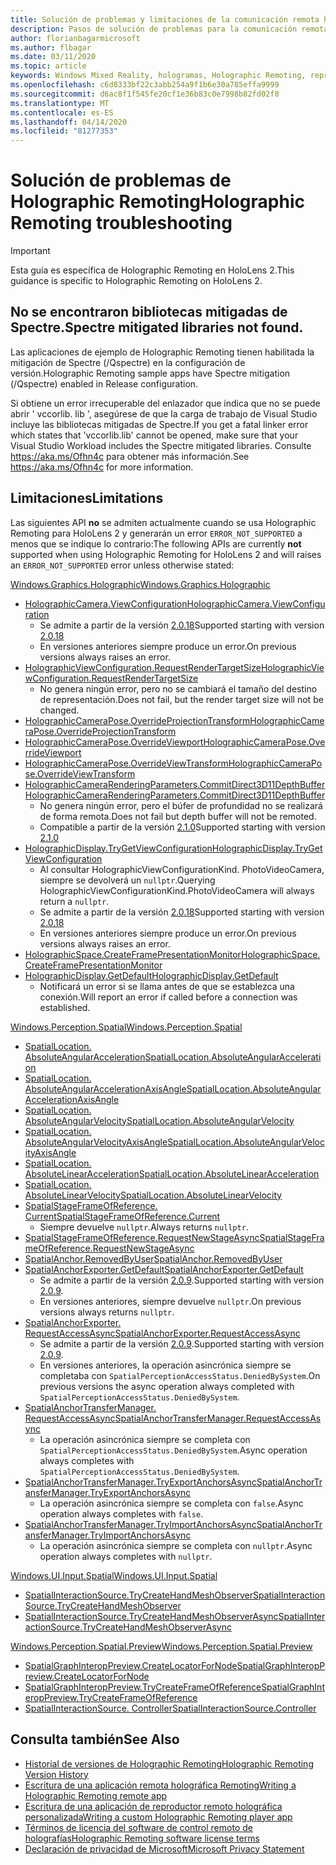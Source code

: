 ```yaml
---
title: Solución de problemas y limitaciones de la comunicación remota holográfica
description: Pasos de solución de problemas para la comunicación remota holográfica en HoloLens 2.
author: florianbagarmicrosoft
ms.author: flbagar
ms.date: 03/11/2020
ms.topic: article
keywords: Windows Mixed Reality, hologramas, Holographic Remoting, representación remota, representación en red, HoloLens, hologramas remotos, solución de problemas, ayuda
ms.openlocfilehash: c6d8333bf22c3abb254a9f1b6e30a785effa9999
ms.sourcegitcommit: d6ac8f1f545fe20cf1e36b83c0e7998b82fd02f8
ms.translationtype: MT
ms.contentlocale: es-ES
ms.lasthandoff: 04/14/2020
ms.locfileid: "81277353"
---
```

# <a name="holographic-remoting-troubleshooting"></a><span data-ttu-id="91cb8-104">Solución de problemas de Holographic Remoting</span><span class="sxs-lookup"><span data-stu-id="91cb8-104">Holographic Remoting troubleshooting</span></span>

> [!IMPORTANT]
> <span data-ttu-id="91cb8-105">Esta guía es específica de Holographic Remoting en HoloLens 2.</span><span class="sxs-lookup"><span data-stu-id="91cb8-105">This guidance is specific to Holographic Remoting on HoloLens 2.</span></span>

## <a name="spectre-mitigated-libraries-not-found"></a><span data-ttu-id="91cb8-106">No se encontraron bibliotecas mitigadas de Spectre.</span><span class="sxs-lookup"><span data-stu-id="91cb8-106">Spectre mitigated libraries not found.</span></span>

<span data-ttu-id="91cb8-107">Las aplicaciones de ejemplo de Holographic Remoting tienen habilitada la mitigación de Spectre (/Qspectre) en la configuración de versión.</span><span class="sxs-lookup"><span data-stu-id="91cb8-107">Holographic Remoting sample apps have Spectre mitigation (/Qspectre) enabled in Release configuration.</span></span>

<span data-ttu-id="91cb8-108">Si obtiene un error irrecuperable del enlazador que indica que no se puede abrir ' vccorlib. lib ', asegúrese de que la carga de trabajo de Visual Studio incluye las bibliotecas mitigadas de Spectre.</span><span class="sxs-lookup"><span data-stu-id="91cb8-108">If you get a fatal linker error which states that 'vccorlib.lib' cannot be opened, make sure that your Visual Studio Workload includes the Spectre mitigated libraries.</span></span> <span data-ttu-id="91cb8-109">Consulte https://aka.ms/Ofhn4c para obtener más información.</span><span class="sxs-lookup"><span data-stu-id="91cb8-109">See https://aka.ms/Ofhn4c for more information.</span></span>

## <a name="limitations"></a><span data-ttu-id="91cb8-110">Limitaciones</span><span class="sxs-lookup"><span data-stu-id="91cb8-110">Limitations</span></span>

<span data-ttu-id="91cb8-111">Las siguientes API **no** se admiten actualmente cuando se usa Holographic Remoting para HoloLens 2 y generarán un error ```ERROR_NOT_SUPPORTED``` a menos que se indique lo contrario:</span><span class="sxs-lookup"><span data-stu-id="91cb8-111">The following APIs are currently **not** supported when using Holographic Remoting for HoloLens 2 and will raises an ```ERROR_NOT_SUPPORTED``` error unless otherwise stated:</span></span>

[<span data-ttu-id="91cb8-112">Windows.Graphics.Holographic</span><span class="sxs-lookup"><span data-stu-id="91cb8-112">Windows.Graphics.Holographic</span></span>](https://docs.microsoft.com/uwp/api/windows.graphics.holographic)

* [<span data-ttu-id="91cb8-113">HolographicCamera.ViewConfiguration</span><span class="sxs-lookup"><span data-stu-id="91cb8-113">HolographicCamera.ViewConfiguration</span></span>](https://docs.microsoft.com/uwp/api/windows.graphics.holographic.holographiccamera.viewconfiguration)
  - <span data-ttu-id="91cb8-114">Se admite a partir de la versión [2.0.18](holographic-remoting-version-history.md#v2.0.18)</span><span class="sxs-lookup"><span data-stu-id="91cb8-114">Supported starting with version [2.0.18](holographic-remoting-version-history.md#v2.0.18)</span></span>
  - <span data-ttu-id="91cb8-115">En versiones anteriores siempre produce un error.</span><span class="sxs-lookup"><span data-stu-id="91cb8-115">On previous versions always raises an error.</span></span>
* [<span data-ttu-id="91cb8-116">HolographicViewConfiguration.RequestRenderTargetSize</span><span class="sxs-lookup"><span data-stu-id="91cb8-116">HolographicViewConfiguration.RequestRenderTargetSize</span></span>](https://docs.microsoft.com/uwp/api/windows.graphics.holographic.holographicviewconfiguration.requestrendertargetsize#Windows_Graphics_Holographic_HolographicViewConfiguration_RequestRenderTargetSize_Windows_Foundation_Size_)
  - <span data-ttu-id="91cb8-117">No genera ningún error, pero no se cambiará el tamaño del destino de representación.</span><span class="sxs-lookup"><span data-stu-id="91cb8-117">Does not fail, but the render target size will not be changed.</span></span>
* [<span data-ttu-id="91cb8-118">HolographicCameraPose.OverrideProjectionTransform</span><span class="sxs-lookup"><span data-stu-id="91cb8-118">HolographicCameraPose.OverrideProjectionTransform</span></span>](https://docs.microsoft.com/uwp/api/windows.graphics.holographic.holographiccamerapose.overrideprojectiontransform)
* [<span data-ttu-id="91cb8-119">HolographicCameraPose.OverrideViewport</span><span class="sxs-lookup"><span data-stu-id="91cb8-119">HolographicCameraPose.OverrideViewport</span></span>](https://docs.microsoft.com/uwp/api/windows.graphics.holographic.holographiccamerapose.overrideviewport)
* [<span data-ttu-id="91cb8-120">HolographicCameraPose.OverrideViewTransform</span><span class="sxs-lookup"><span data-stu-id="91cb8-120">HolographicCameraPose.OverrideViewTransform</span></span>](https://docs.microsoft.com/uwp/api/windows.graphics.holographic.holographiccamerapose.overrideviewtransform)
* [<span data-ttu-id="91cb8-121">HolographicCameraRenderingParameters.CommitDirect3D11DepthBuffer</span><span class="sxs-lookup"><span data-stu-id="91cb8-121">HolographicCameraRenderingParameters.CommitDirect3D11DepthBuffer</span></span>](https://docs.microsoft.com/uwp/api/windows.graphics.holographic.holographiccamerarenderingparameters.commitdirect3d11depthbuffer#Windows_Graphics_Holographic_HolographicCameraRenderingParameters_CommitDirect3D11DepthBuffer_Windows_Graphics_DirectX_Direct3D11_IDirect3DSurface_)
  - <span data-ttu-id="91cb8-122">No genera ningún error, pero el búfer de profundidad no se realizará de forma remota.</span><span class="sxs-lookup"><span data-stu-id="91cb8-122">Does not fail but depth buffer will not be remoted.</span></span>
  - <span data-ttu-id="91cb8-123">Compatible a partir de la versión [2.1.0](holographic-remoting-version-history.md#v2.1.0)</span><span class="sxs-lookup"><span data-stu-id="91cb8-123">Supported starting with version [2.1.0](holographic-remoting-version-history.md#v2.1.0)</span></span>
* [<span data-ttu-id="91cb8-124">HolographicDisplay.TryGetViewConfiguration</span><span class="sxs-lookup"><span data-stu-id="91cb8-124">HolographicDisplay.TryGetViewConfiguration</span></span>](https://docs.microsoft.com/uwp/api/windows.graphics.holographic.holographicdisplay.trygetviewconfiguration)
  - <span data-ttu-id="91cb8-125">Al consultar HolographicViewConfigurationKind. PhotoVideoCamera, siempre se devolverá un ```nullptr```.</span><span class="sxs-lookup"><span data-stu-id="91cb8-125">Querying HolographicViewConfigurationKind.PhotoVideoCamera will always return a ```nullptr```.</span></span>
  - <span data-ttu-id="91cb8-126">Se admite a partir de la versión [2.0.18](holographic-remoting-version-history.md#v2.0.18)</span><span class="sxs-lookup"><span data-stu-id="91cb8-126">Supported starting with version [2.0.18](holographic-remoting-version-history.md#v2.0.18)</span></span>
  - <span data-ttu-id="91cb8-127">En versiones anteriores siempre produce un error.</span><span class="sxs-lookup"><span data-stu-id="91cb8-127">On previous versions always raises an error.</span></span>
* [<span data-ttu-id="91cb8-128">HolographicSpace.CreateFramePresentationMonitor</span><span class="sxs-lookup"><span data-stu-id="91cb8-128">HolographicSpace.CreateFramePresentationMonitor</span></span>](https://docs.microsoft.com/uwp/api/windows.graphics.holographic.holographicspace.createframepresentationmonitor)
* [<span data-ttu-id="91cb8-129">HolographicDisplay.GetDefault</span><span class="sxs-lookup"><span data-stu-id="91cb8-129">HolographicDisplay.GetDefault</span></span>](https://docs.microsoft.com/uwp/api/windows.graphics.holographic.holographicdisplay.getdefault#Windows_Graphics_Holographic_HolographicDisplay_GetDefault)
  - <span data-ttu-id="91cb8-130">Notificará un error si se llama antes de que se establezca una conexión.</span><span class="sxs-lookup"><span data-stu-id="91cb8-130">Will report an error if called before a connection was established.</span></span>


[<span data-ttu-id="91cb8-131">Windows.Perception.Spatial</span><span class="sxs-lookup"><span data-stu-id="91cb8-131">Windows.Perception.Spatial</span></span>](https://docs.microsoft.com/uwp/api/windows.perception.spatial)

* [<span data-ttu-id="91cb8-132">SpatialLocation. AbsoluteAngularAcceleration</span><span class="sxs-lookup"><span data-stu-id="91cb8-132">SpatialLocation.AbsoluteAngularAcceleration</span></span>](https://docs.microsoft.com/uwp/api/windows.perception.spatial.spatiallocation.absoluteangularacceleration)
* [<span data-ttu-id="91cb8-133">SpatialLocation. AbsoluteAngularAccelerationAxisAngle</span><span class="sxs-lookup"><span data-stu-id="91cb8-133">SpatialLocation.AbsoluteAngularAccelerationAxisAngle</span></span>](https://docs.microsoft.com/uwp/api/windows.perception.spatial.spatiallocation.absoluteangularaccelerationaxisangle)
* [<span data-ttu-id="91cb8-134">SpatialLocation. AbsoluteAngularVelocity</span><span class="sxs-lookup"><span data-stu-id="91cb8-134">SpatialLocation.AbsoluteAngularVelocity</span></span>](https://docs.microsoft.com/uwp/api/windows.perception.spatial.spatiallocation.absoluteangularvelocity)
* [<span data-ttu-id="91cb8-135">SpatialLocation. AbsoluteAngularVelocityAxisAngle</span><span class="sxs-lookup"><span data-stu-id="91cb8-135">SpatialLocation.AbsoluteAngularVelocityAxisAngle</span></span>](https://docs.microsoft.com/uwp/api/windows.perception.spatial.spatiallocation.absoluteangularvelocityaxisangle)
* [<span data-ttu-id="91cb8-136">SpatialLocation. AbsoluteLinearAcceleration</span><span class="sxs-lookup"><span data-stu-id="91cb8-136">SpatialLocation.AbsoluteLinearAcceleration</span></span>](https://docs.microsoft.com/uwp/api/windows.perception.spatial.spatiallocation.absolutelinearacceleration)
* [<span data-ttu-id="91cb8-137">SpatialLocation. AbsoluteLinearVelocity</span><span class="sxs-lookup"><span data-stu-id="91cb8-137">SpatialLocation.AbsoluteLinearVelocity</span></span>](https://docs.microsoft.com/uwp/api/windows.perception.spatial.spatiallocation.absolutelinearvelocity)
* [<span data-ttu-id="91cb8-138">SpatialStageFrameOfReference. Current</span><span class="sxs-lookup"><span data-stu-id="91cb8-138">SpatialStageFrameOfReference.Current</span></span>](https://docs.microsoft.com/uwp/api/windows.perception.spatial.spatialstageframeofreference.current)
  - <span data-ttu-id="91cb8-139">Siempre devuelve ```nullptr```.</span><span class="sxs-lookup"><span data-stu-id="91cb8-139">Always returns ```nullptr```.</span></span>
* [<span data-ttu-id="91cb8-140">SpatialStageFrameOfReference.RequestNewStageAsync</span><span class="sxs-lookup"><span data-stu-id="91cb8-140">SpatialStageFrameOfReference.RequestNewStageAsync</span></span>](https://docs.microsoft.com/uwp/api/windows.perception.spatial.spatialstageframeofreference.requestnewstageasync)
* [<span data-ttu-id="91cb8-141">SpatialAnchor.RemovedByUser</span><span class="sxs-lookup"><span data-stu-id="91cb8-141">SpatialAnchor.RemovedByUser</span></span>](https://docs.microsoft.com/uwp/api/windows.perception.spatial.spatialanchor.removedbyuser)
* [<span data-ttu-id="91cb8-142">SpatialAnchorExporter.GetDefault</span><span class="sxs-lookup"><span data-stu-id="91cb8-142">SpatialAnchorExporter.GetDefault</span></span>](https://docs.microsoft.com/uwp/api/windows.perception.spatial.spatialanchorexporter.getdefault
)
  - <span data-ttu-id="91cb8-143">Se admite a partir de la versión [2.0.9](holographic-remoting-version-history.md#v2.0.9).</span><span class="sxs-lookup"><span data-stu-id="91cb8-143">Supported starting with version [2.0.9](holographic-remoting-version-history.md#v2.0.9).</span></span> 
  - <span data-ttu-id="91cb8-144">En versiones anteriores, siempre devuelve ```nullptr```.</span><span class="sxs-lookup"><span data-stu-id="91cb8-144">On previous versions always returns ```nullptr```.</span></span> 
* [<span data-ttu-id="91cb8-145">SpatialAnchorExporter. RequestAccessAsync</span><span class="sxs-lookup"><span data-stu-id="91cb8-145">SpatialAnchorExporter.RequestAccessAsync</span></span>](https://docs.microsoft.com/uwp/api/windows.perception.spatial.spatialanchorexporter.requestaccessasync
)
  - <span data-ttu-id="91cb8-146">Se admite a partir de la versión [2.0.9](holographic-remoting-version-history.md#v2.0.9).</span><span class="sxs-lookup"><span data-stu-id="91cb8-146">Supported starting with version [2.0.9](holographic-remoting-version-history.md#v2.0.9).</span></span> 
  - <span data-ttu-id="91cb8-147">En versiones anteriores, la operación asincrónica siempre se completaba con ```SpatialPerceptionAccessStatus.DeniedBySystem```.</span><span class="sxs-lookup"><span data-stu-id="91cb8-147">On previous versions the async operation always completed with ```SpatialPerceptionAccessStatus.DeniedBySystem```.</span></span>
* [<span data-ttu-id="91cb8-148">SpatialAnchorTransferManager. RequestAccessAsync</span><span class="sxs-lookup"><span data-stu-id="91cb8-148">SpatialAnchorTransferManager.RequestAccessAsync</span></span>](https://docs.microsoft.com/uwp/api/windows.perception.spatial.spatialanchortransfermanager.requestaccessasync#Windows_Perception_Spatial_SpatialAnchorTransferManager_RequestAccessAsync)
  - <span data-ttu-id="91cb8-149">La operación asincrónica siempre se completa con ```SpatialPerceptionAccessStatus.DeniedBySystem```.</span><span class="sxs-lookup"><span data-stu-id="91cb8-149">Async operation always completes with ```SpatialPerceptionAccessStatus.DeniedBySystem```.</span></span>
* [<span data-ttu-id="91cb8-150">SpatialAnchorTransferManager.TryExportAnchorsAsync</span><span class="sxs-lookup"><span data-stu-id="91cb8-150">SpatialAnchorTransferManager.TryExportAnchorsAsync</span></span>](https://docs.microsoft.com/uwp/api/windows.perception.spatial.spatialanchortransfermanager.tryexportanchorsasync#Windows_Perception_Spatial_SpatialAnchorTransferManager_TryExportAnchorsAsync_Windows_Foundation_Collections_IIterable_Windows_Foundation_Collections_IKeyValuePair_System_String_Windows_Perception_Spatial_SpatialAnchor___Windows_Storage_Streams_IOutputStream_)
  - <span data-ttu-id="91cb8-151">La operación asincrónica siempre se completa con ```false```.</span><span class="sxs-lookup"><span data-stu-id="91cb8-151">Async operation always completes with ```false```.</span></span>
* [<span data-ttu-id="91cb8-152">SpatialAnchorTransferManager.TryImportAnchorsAsync</span><span class="sxs-lookup"><span data-stu-id="91cb8-152">SpatialAnchorTransferManager.TryImportAnchorsAsync</span></span>](https://docs.microsoft.com/uwp/api/windows.perception.spatial.spatialanchortransfermanager.tryimportanchorsasync
)
  - <span data-ttu-id="91cb8-153">La operación asincrónica siempre se completa con ```nullptr```.</span><span class="sxs-lookup"><span data-stu-id="91cb8-153">Async operation always completes with ```nullptr```.</span></span>

[<span data-ttu-id="91cb8-154">Windows.UI.Input.Spatial</span><span class="sxs-lookup"><span data-stu-id="91cb8-154">Windows.UI.Input.Spatial</span></span>](https://docs.microsoft.com/uwp/api/windows.ui.input.spatial)

* [<span data-ttu-id="91cb8-155">SpatialInteractionSource.TryCreateHandMeshObserver</span><span class="sxs-lookup"><span data-stu-id="91cb8-155">SpatialInteractionSource.TryCreateHandMeshObserver</span></span>](https://docs.microsoft.com/uwp/api/windows.ui.input.spatial.spatialinteractionsource.trycreatehandmeshobserver#Windows_UI_Input_Spatial_SpatialInteractionSource_TryCreateHandMeshObserver)
* [<span data-ttu-id="91cb8-156">SpatialInteractionSource.TryCreateHandMeshObserverAsync</span><span class="sxs-lookup"><span data-stu-id="91cb8-156">SpatialInteractionSource.TryCreateHandMeshObserverAsync</span></span>](https://docs.microsoft.com/uwp/api/windows.ui.input.spatial.spatialinteractionsource.trycreatehandmeshobserverasync)

[<span data-ttu-id="91cb8-157">Windows.Perception.Spatial.Preview</span><span class="sxs-lookup"><span data-stu-id="91cb8-157">Windows.Perception.Spatial.Preview</span></span>](https://docs.microsoft.com/uwp/api/windows.perception.spatial.preview)

* [<span data-ttu-id="91cb8-158">SpatialGraphInteropPreview.CreateLocatorForNode</span><span class="sxs-lookup"><span data-stu-id="91cb8-158">SpatialGraphInteropPreview.CreateLocatorForNode</span></span>](https://docs.microsoft.com/uwp/api/windows.perception.spatial.preview.spatialgraphinteroppreview.createlocatorfornode)
* [<span data-ttu-id="91cb8-159">SpatialGraphInteropPreview.TryCreateFrameOfReference</span><span class="sxs-lookup"><span data-stu-id="91cb8-159">SpatialGraphInteropPreview.TryCreateFrameOfReference</span></span>](https://docs.microsoft.com/uwp/api/windows.perception.spatial.preview.spatialgraphinteroppreview.trycreateframeofreference)
* [<span data-ttu-id="91cb8-160">SpatialInteractionSource. Controller</span><span class="sxs-lookup"><span data-stu-id="91cb8-160">SpatialInteractionSource.Controller</span></span>](https://docs.microsoft.com/uwp/api/windows.ui.input.spatial.spatialinteractionsource.controller#Windows_UI_Input_Spatial_SpatialInteractionSource_Controller)

## <a name="see-also"></a><span data-ttu-id="91cb8-161">Consulta también</span><span class="sxs-lookup"><span data-stu-id="91cb8-161">See Also</span></span>
* [<span data-ttu-id="91cb8-162">Historial de versiones de Holographic Remoting</span><span class="sxs-lookup"><span data-stu-id="91cb8-162">Holographic Remoting Version History</span></span>](holographic-remoting-version-history.md)
* [<span data-ttu-id="91cb8-163">Escritura de una aplicación remota holográfica Remoting</span><span class="sxs-lookup"><span data-stu-id="91cb8-163">Writing a Holographic Remoting remote app</span></span>](holographic-remoting-create-host.md)
* [<span data-ttu-id="91cb8-164">Escritura de una aplicación de reproductor remoto holográfica personalizada</span><span class="sxs-lookup"><span data-stu-id="91cb8-164">Writing a custom Holographic Remoting player app</span></span>](holographic-remoting-create-player.md)
* [<span data-ttu-id="91cb8-165">Términos de licencia del software de control remoto de holografías</span><span class="sxs-lookup"><span data-stu-id="91cb8-165">Holographic Remoting software license terms</span></span>](https://docs.microsoft.com/legal/mixed-reality/microsoft-holographic-remoting-software-license-terms)
* [<span data-ttu-id="91cb8-166">Declaración de privacidad de Microsoft</span><span class="sxs-lookup"><span data-stu-id="91cb8-166">Microsoft Privacy Statement</span></span>](https://go.microsoft.com/fwlink/?LinkId=521839)

